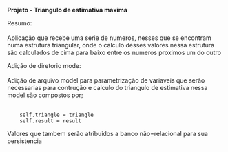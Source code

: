 <strong> Projeto - Triangulo de estimativa maxima</strong>

Resumo: <br><br>
    Aplicação que recebe uma serie de numeros, nesses que se encontram numa estrutura triangular, onde o calculo desses valores nessa estrutura são calculados de cima para baixo entre os numeros proximos um do outro

Adição de diretorio mode: <br><br>
    Adição de arquivo model para parametrização de variaveis que serão necessarias para contrução e calculo do triangulo de estimativa nessa model são compostos por;<br><br>
    
        self.triangle = triangle
        self.result = result
    
Valores que tambem serão atribuidos a banco não=relacional para sua persistencia
